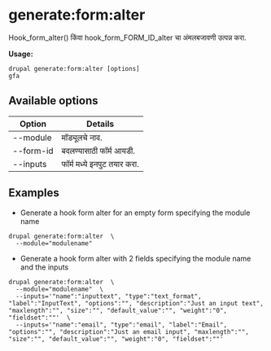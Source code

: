 # generate:form:alter
Hook_form_alter() किंवा hook_form_FORM_ID_alter चा अंमलबजावणी उत्पन्न करा.

**Usage:**
```
drupal generate:form:alter [options]
gfa
```

## Available options
Option | Details
-------|-------------
--module | मॉड्यूलचे नाव.
--form-id | बदलण्यासाठी फॉर्म आयडी.
--inputs | फॉर्म मध्ये इनपुट तयार करा.

## Examples
* Generate a hook form alter for an empty form specifying the module name
```
drupal generate:form:alter  \
  --module="modulename"
```
* Generate a hook form alter with 2 fields specifying the module name and the inputs
```
drupal generate:form:alter  \
  --module="modulename"  \
  --inputs='"name":"inputtext", "type":"text_format", "label":"InputText", "options":"", "description":"Just an input text", "maxlength":"", "size":"", "default_value":"", "weight":"0", "fieldset":""'  \
  --inputs='"name":"email", "type":"email", "label":"Email", "options":"", "description":"Just an email input", "maxlength":"", "size":"", "default_value":"", "weight":"0", "fieldset":""'
```
